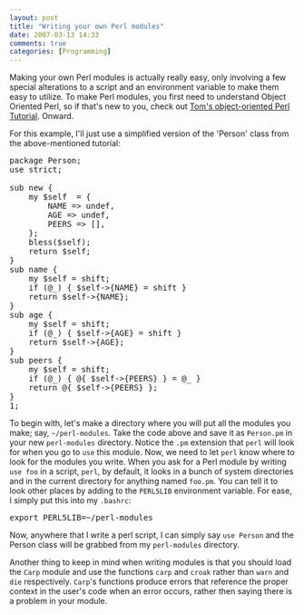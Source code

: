 ```yaml
---
layout: post
title: "Writing your own Perl modules"
date: 2007-03-13 14:33
comments: true
categories: [Programming]
---
```

Making your own Perl modules is actually really easy, only involving a few special alterations to a script and an environment variable to make them easy to utilize.  To make Perl modules, you first need to understand Object Oriented Perl, so if that's new to you, check out [Tom's object-oriented Perl Tutorial](http://search.cpan.org/dist/perl/pod/perltoot.pod).  Onward.

For this example, I'll just use a simplified version of the 'Person' class from the above-mentioned tutorial:
<pre class="brush: perl;">
package Person;
use strict;

sub new {
	my $self  = {
		NAME => undef,
		AGE => undef,
		PEERS => [],
	};
	bless($self);
	return $self;
}
sub name {
	my $self = shift;
	if (@_) { $self->{NAME} = shift }
	return $self->{NAME};
}
sub age {
	my $self = shift;
	if (@_) { $self->{AGE} = shift }
	return $self->{AGE};
}
sub peers {
	my $self = shift;
	if (@_) { @{ $self->{PEERS} } = @_ }
	return @{ $self->{PEERS} };
}
1;
</pre>

To begin with, let's make a directory where you will put all the modules you make; say, `~/perl-modules`.  Take the code above and save it as `Person.pm` in your new `perl-modules` directory.  Notice the `.pm` extension that `perl` will look for when you go to `use` this module.  Now, we need to let `perl` know where to look for the modules you write.  When you ask for a Perl module by writing `use foo` in a script, `perl`, by default, it looks in a bunch of system directories and in the current directory for anything named `foo.pm`.  You can tell it to look other places by adding to the `PERL5LIB` environment variable.  For ease, I simply put this into my `.bashrc`:

<pre>
export PERL5LIB=~/perl-modules
</pre>

Now, anywhere that I write a perl script, I can simply say `use Person` and the Person class will be grabbed from my `perl-modules` directory.

Another thing to keep in mind when writing modules is that you should load the `Carp` module and use the functions `carp` and `croak` rather than `warn` and `die` respectively.  `Carp`'s functions produce errors that reference the proper context in the user's code when an error occurs, rather then saying there is a problem in your module.
